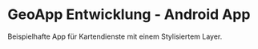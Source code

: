 # GeoApp Entwicklung - Android App
Beispielhafte App für Kartendienste mit einem Stylisiertem Layer.
